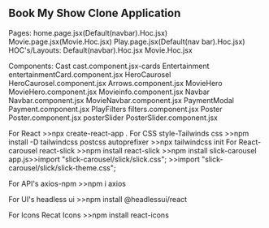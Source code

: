 ## Book My Show Clone Application

Pages:
home.page.jsx(Default(navbar).Hoc.jsx)
Movie.page.jsx(Movie.Hoc.jsx)
Play.page.jsx(Default(nav bar).Hoc.jsx)
HOC's/Layouts:
Default(navbar).Hoc.jsx
Movie.Hoc.jsx

Components:
Cast cast.component.jsx-cards
Entertainment entertainmentCard.component.jsx
HeroCaurosel HeroCaurosel.component.jsx
Arrows.component.jsx
MovieHero MovieHero.component.jsx
Movieinfo.component.jsx
Navbar Navbar.component.jsx
MovieNavbar.component.jsx
PaymentModal Payment.component.jsx
PlayFilters filters.component.jsx
Poster Poster.component.jsx
posterSlider PosterSlider.component.jsx

For React >>npx create-react-app .
For CSS style-Tailwinds css >>npm install -D tailwindcss postcss autoprefixer >>npx tailwindcss init
For React-carousel react-slick >>npm install react-slick >>npm install slick-carousel
app.js>>import "slick-carousel/slick/slick.css"; >>import "slick-carousel/slick/slick-theme.css";

For API's axios-npm >>npm i axios

For UI's headless ui >>npm install @headlessui/react

For Icons Recat Icons >>npm install react-icons
